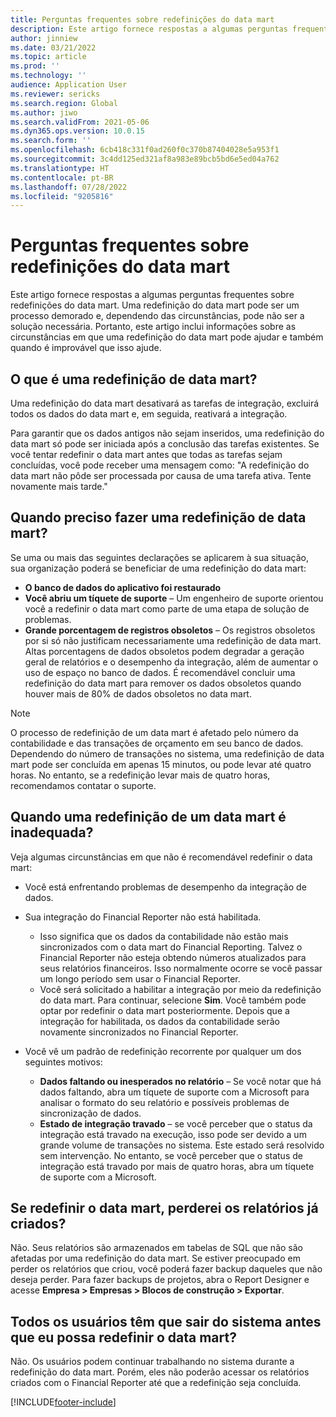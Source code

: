 ```yaml
---
title: Perguntas frequentes sobre redefinições do data mart
description: Este artigo fornece respostas a algumas perguntas frequentes sobre redefinições do data mart.
author: jinniew
ms.date: 03/21/2022
ms.topic: article
ms.prod: ''
ms.technology: ''
audience: Application User
ms.reviewer: sericks
ms.search.region: Global
ms.author: jiwo
ms.search.validFrom: 2021-05-06
ms.dyn365.ops.version: 10.0.15
ms.search.form: ''
ms.openlocfilehash: 6cb418c331f0ad260f0c370b87404028e5a953f1
ms.sourcegitcommit: 3c4dd125ed321af8a983e89bcb5bd6e5ed04a762
ms.translationtype: HT
ms.contentlocale: pt-BR
ms.lasthandoff: 07/28/2022
ms.locfileid: "9205816"
---
```

# <a name="data-mart-resets-faq"></a>Perguntas frequentes sobre redefinições do data mart

Este artigo fornece respostas a algumas perguntas frequentes sobre redefinições do data mart. Uma redefinição do data mart pode ser um processo demorado e, dependendo das circunstâncias, pode não ser a solução necessária. Portanto, este artigo inclui informações sobre as circunstâncias em que uma redefinição do data mart pode ajudar e também quando é improvável que isso ajude.

## <a name="what-is-a-data-mart-reset"></a>O que é uma redefinição de data mart?

Uma redefinição do data mart desativará as tarefas de integração, excluirá todos os dados do data mart e, em seguida, reativará a integração.

Para garantir que os dados antigos não sejam inseridos, uma redefinição do data mart só pode ser iniciada após a conclusão das tarefas existentes. Se você tentar redefinir o data mart antes que todas as tarefas sejam concluídas, você pode receber uma mensagem como: "A redefinição do data mart não pôde ser processada por causa de uma tarefa ativa. Tente novamente mais tarde."

## <a name="when-do-i-have-to-do-a-data-mart-reset"></a>Quando preciso fazer uma redefinição de data mart?

Se uma ou mais das seguintes declarações se aplicarem à sua situação, sua organização poderá se beneficiar de uma redefinição do data mart:

- **O banco de dados do aplicativo foi restaurado**
- **Você abriu um tíquete de suporte** – Um engenheiro de suporte orientou você a redefinir o data mart como parte de uma etapa de solução de problemas.
- **Grande porcentagem de registros obsoletos** – Os registros obsoletos por si só não justificam necessariamente uma redefinição de data mart. Altas porcentagens de dados obsoletos podem degradar a geração geral de relatórios e o desempenho da integração, além de aumentar o uso de espaço no banco de dados. É recomendável concluir uma redefinição do data mart para remover os dados obsoletos quando houver mais de 80% de dados obsoletos no data mart.
 
> [!NOTE]
> O processo de redefinição de um data mart é afetado pelo número da contabilidade e das transações de orçamento em seu banco de dados. Dependendo do número de transações no sistema, uma redefinição de data mart pode ser concluída em apenas 15 minutos, ou pode levar até quatro horas. No entanto, se a redefinição levar mais de quatro horas, recomendamos contatar o suporte.
 
## <a name="when-is-a-data-mart-reset-inappropriate"></a>Quando uma redefinição de um data mart é inadequada?

Veja algumas circunstâncias em que não é recomendável redefinir o data mart:

- Você está enfrentando problemas de desempenho da integração de dados.
- Sua integração do Financial Reporter não está habilitada. 

    - Isso significa que os dados da contabilidade não estão mais sincronizados com o data mart do Financial Reporting. Talvez o Financial Reporter não esteja obtendo números atualizados para seus relatórios financeiros. Isso normalmente ocorre se você passar um longo período sem usar o Financial Reporter.
    - Você será solicitado a habilitar a integração por meio da redefinição do data mart. Para continuar, selecione **Sim**. Você também pode optar por redefinir o data mart posteriormente. Depois que a integração for habilitada, os dados da contabilidade serão novamente sincronizados no Financial Reporter. 
- Você vê um padrão de redefinição recorrente por qualquer um dos seguintes motivos:

    - **Dados faltando ou inesperados no relatório** – Se você notar que há dados faltando, abra um tíquete de suporte com a Microsoft para analisar o formato do seu relatório e possíveis problemas de sincronização de dados.
    - **Estado de integração travado** – se você perceber que o status da integração está travado na execução, isso pode ser devido a um grande volume de transações no sistema. Este estado será resolvido sem intervenção. No entanto, se você perceber que o status de integração está travado por mais de quatro horas, abra um tíquete de suporte com a Microsoft. 
   
## <a name="if-i-reset-the-data-mart-will-i-lose-reports-that-ive-already-designed"></a>Se redefinir o data mart, perderei os relatórios já criados?

Não. Seus relatórios são armazenados em tabelas de SQL que não são afetadas por uma redefinição do data mart. Se estiver preocupado em perder os relatórios que criou, você poderá fazer backup daqueles que não deseja perder. Para fazer backups de projetos, abra o Report Designer e acesse **Empresa \> Empresas \> Blocos de construção \> Exportar**.
 
## <a name="do-all-users-have-to-exit-the-system-before-i-can-reset-the-data-mart"></a>Todos os usuários têm que sair do sistema antes que eu possa redefinir o data mart?

Não. Os usuários podem continuar trabalhando no sistema durante a redefinição do data mart. Porém, eles não poderão acessar os relatórios criados com o Financial Reporter até que a redefinição seja concluída.

[!INCLUDE[footer-include](../../../includes/footer-banner.md)]
